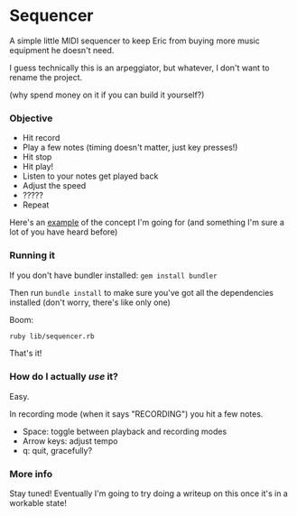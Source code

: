 # Sequencer

A simple little MIDI sequencer to keep Eric from buying more music equipment he doesn't need.

I guess technically this is an arpeggiator, but whatever, I don't want to rename the project.

(why spend money on it if you can build it yourself?)

### Objective

- Hit record
- Play a few notes (timing doesn't matter, just key presses!)
- Hit stop
- Hit play!
- Listen to your notes get played back
- Adjust the speed
- ?????
- Repeat

Here's an [example](http://youtu.be/Rl28UCNWSig?t=39s) of the concept I'm going for (and something I'm sure a lot of you have heard before)

### Running it

If you don't have bundler installed: ```gem install bundler```

Then run ```bundle install``` to make sure you've got all the dependencies installed (don't worry, there's like only one)

Boom:

```bash
ruby lib/sequencer.rb
```

That's it!

### How do I actually *use* it?

Easy.

In recording mode (when it says "RECORDING") you hit a few notes.

* Space: toggle between playback and recording modes
* Arrow keys: adjust tempo
* q: quit, gracefully?

### More info

Stay tuned! Eventually I'm going to try doing a writeup on this once it's in a workable state!


